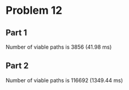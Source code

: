 # Problem 12

## Part 1
Number of viable paths is 3856 (41.98 ms)

## Part 2
Number of viable paths is 116692 (1349.44 ms)
